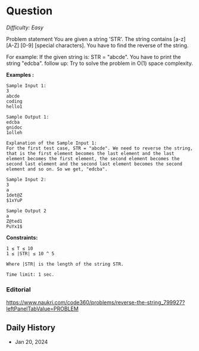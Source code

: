 # Question 

_Difficulty: Easy_

Problem statement
You are given a string 'STR'. The string contains [a-z] [A-Z] [0-9] [special characters]. You have to find the reverse of the string.

For example:
If the given string is: STR = "abcde". You have to print the string "edcba".
follow up:
Try to solve the problem in O(1) space complexity. 

**Examples :**
```
Sample Input 1:
3
abcde
coding
hello1

Sample Output 1:
edcba
gnidoc
1olleh

Explanation of the Sample Input 1:
For the first test case, STR = "abcde". We need to reverse the string, that is the first element becomes the last element and the last element becomes the first element, the second element becomes the second last element and the second last element becomes the second element and so on. So we get, "edcba".

Sample Input 2:
3
a
1det@Z
$1xYuP

Sample Output 2
a
Z@ted1
PuYx1$
```

**Constraints:**
```
1 ≤ T ≤ 10
1 ≤ |STR| ≤ 10 ^ 5 

Where |STR| is the length of the string STR.

Time limit: 1 sec.
```

### Editorial
https://www.naukri.com/code360/problems/reverse-the-string_799927?leftPanelTabValue=PROBLEM

## Daily History
- Jan 20, 2024